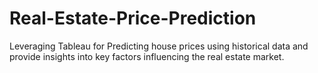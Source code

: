 # Real-Estate-Price-Prediction
Leveraging Tableau for Predicting house prices using historical data and provide insights into  key factors influencing the real estate market.
